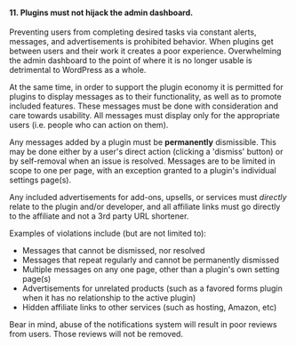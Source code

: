<h4>11. Plugins must not hijack the admin dashboard.</h4>

Preventing users from completing desired tasks via constant alerts, messages, and advertisements is prohibited behavior. When plugins get between users and their work it creates a poor experience. Overwhelming the admin dashboard to the point of where it is no longer usable is detrimental to WordPress as a whole.

At the same time, in order to support the plugin economy it is permitted for plugins to display messages as to their functionality, as well as to promote included features. These messages must be done with consideration and care towards usability. All messages must display only for the appropriate users (i.e. people who can action on them).

Any messages added by a plugin must be <strong>permanently</strong> dismissible. This may be done either by a user's direct action (clicking a 'dismiss' button) or by self-removal when an issue is resolved. Messages are to be limited in scope to one per page, with an exception granted to a plugin's individual settings page(s).

Any included advertisements for add-ons, upsells, or services must <em>directly</em> relate to the plugin and/or developer, and all affiliate links must go directly to the affiliate and not a 3rd party URL shortener.

Examples of violations include (but are not limited to):

<ul>
    <li>Messages that cannot be dismissed, nor resolved</li>
    <li>Messages that repeat regularly and cannot be permanently dismissed</li>
    <li>Multiple messages on any one page, other than a plugin's own setting page(s)</li>
    <li>Advertisements for unrelated products (such as a favored forms plugin when it has no relationship to the active plugin)</li>
    <li>Hidden affiliate links to other services (such as hosting, Amazon, etc)</li>
</ul>

Bear in mind, abuse of the notifications system will result in poor reviews from users. Those reviews will not be removed.
